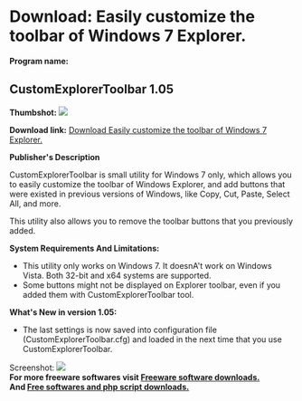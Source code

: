 # Download: Easily customize the toolbar of Windows 7 Explorer.

**Program name:**

## CustomExplorerToolbar 1.05

  
**Thumbshot:** ![](http://www.freewarefiles.com/screenshot/cstmexplrtbr_md.jpg)   
  
**Download link:** [Download Easily customize the toolbar of Windows 7 Explorer.](http://freesoftwares.boysofts.com/CustomExplorerToolbar_program_69537.html)  
  


**Publisher's Description**  
  


CustomExplorerToolbar is small utility for Windows 7 only, which allows you to easily customize the toolbar of Windows Explorer, and add buttons that were existed in previous versions of Windows, like Copy, Cut, Paste, Select All, and more. 

This utility also allows you to remove the toolbar buttons that you previously added. 

**System Requirements And Limitations:**

  * This utility only works on Windows 7. It doesnA't work on Windows Vista. Both 32-bit and x64 systems are supported. 
  * Some buttons might not be displayed on Explorer toolbar, even if you added them with CustomExplorerToolbar tool. 

**What's New in version 1.05:**

  * The last settings is now saved into configuration file (CustomExplorerToolbar.cfg) and loaded in the next time that you use CustomExplorerToolbar. 

  
  
Screenshot: ![](http://www.freewarefiles.com/screenshot/cstmexplrtbr.jpg)   
**For more freeware softwares visit [Freeware software downloads.](http://freesoftwares.boysofts.com/)**   
**And [Free softwares and php script downloads.](http://www.boysofts.com/)**
